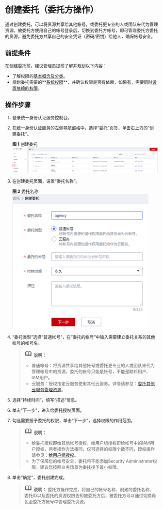# 创建委托（委托方操作）<a name="iam_06_0002"></a>

通过创建委托，可以将资源共享给其他帐号，或委托更专业的人或团队来代为管理资源。被委托方使用自己的帐号登录后，切换到委托方帐号，即可管理委托方委托的资源，避免委托方共享自己的安全凭证（密码/密钥）给他人，确保帐号安全。

## 前提条件<a name="section8461153510110"></a>

在创建委托前，建议管理员提前了解并规划以下内容：

-   了解权限的[基本概念及分类](权限基本概念.md)。
-   规划委托需要的**[系统权限](https://support.huaweicloud.com/usermanual-permissions/iam_01_0001.html)**，并确认权限是否有依赖，如果有，需要同时[设置依赖的权限](依赖角色的授权方法.md)。

## 操作步骤<a name="section2672115"></a>

1.  登录统一身份认证服务控制台。
2.  在统一身份认证服务的左侧导航窗格中，选择“委托”页签，单击右上方的“创建委托“。

    **图 1**  创建委托<a name="fig19808121824818"></a>  
    ![](figures/创建委托.png "创建委托")

3.  在创建委托页面，设置“委托名称”。

    **图 2**  委托名称<a name="fig14929198112"></a>  
    ![](figures/委托名称.png "委托名称")

4.  “委托类型”选择“普通帐号”，在“委托的帐号”中输入需要建立委托关系的其他帐号的帐号名。

    >![](public_sys-resources/icon-note.gif) **说明：** 
    >-   普通帐号：将资源共享给其他帐号或委托更专业的人或团队来代为管理帐号中的资源。委托的帐号只能是帐号，不能是联邦用户、IAM用户。
    >-   云服务：授权指定云服务使用其他云服务。详情请参见：[委托其他云服务管理资源](委托其他云服务管理资源.md)。

5.  选择“持续时间”，填写“描述”信息。
6.  单击“下一步”，进入给委托授权页面。
7.  勾选需要授予委托的权限，单击“下一步”，选择权限的作用范围。

    >![](public_sys-resources/icon-note.gif) **说明：** 
    >-   给委托授权即给其他帐号授权，给用户组授权即给帐号中的IAM用户授权，两者操作方法相同，仅可选择的权限个数不同，授权操作请参见：[给用户组授权](创建用户组并授权.md#section29361034113212)。
    >-   为了保障您的帐号安全，委托将不能添加Security Administrator权限，建议您按照业务场景为委托授予最小权限。

8.  单击“确定”，委托创建完成。

    >![](public_sys-resources/icon-note.gif) **说明：** 
    >委托方操作完成，将自己的帐号名称、创建的委托名称、委托ID以及委托的资源权限告知被委托方后，被委托方可以通过切换角色至委托方帐号中管理委托资源。


